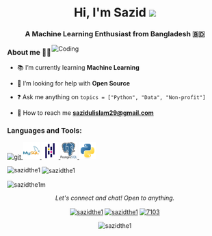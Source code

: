 <!---
sazidthe1/sazidthe1 is a ✨ special ✨ repository because its `README.md` (this file) appears on your GitHub profile.
You can click the Preview link to take a look at your changes.
--->

<h1 align="center">Hi, I'm Sazid <img src="https://raw.githubusercontent.com/iampavangandhi/iampavangandhi/master/gifs/Hi.gif" width="30px"></h1>
<h3 align="center">A Machine Learning Enthusiast from Bangladesh 🇧🇩</h3>

<img align="right" alt="Coding" width="400" src="https://c.tenor.com/NOYF3f82b_gAAAAC/programmer.gif">

<h3 align="left"> About me 🙋‍♂️ </h3>

- 📚 I’m currently learning **Machine Learning**

- 🤝 I’m looking for help with **Open Source**

- ❓ Ask me anything on ``` topics = ["Python", "Data", "Non-profit"] ```

- 📧 How to reach me **sazidulislam29@gmail.com**

<h3 align="left">Languages and Tools:</h3>
<p align="left"> <a href="https://git-scm.com/" target="_blank" rel="noreferrer"> <img src="https://www.vectorlogo.zone/logos/git-scm/git-scm-icon.svg" alt="git" width="40" height="40"/> </a> <a href="https://www.mysql.com/" target="_blank" rel="noreferrer"> <img src="https://raw.githubusercontent.com/devicons/devicon/master/icons/mysql/mysql-original-wordmark.svg" alt="mysql" width="40" height="40"/> </a> <a href="https://pandas.pydata.org/" target="_blank" rel="noreferrer"> <img src="https://raw.githubusercontent.com/devicons/devicon/2ae2a900d2f041da66e950e4d48052658d850630/icons/pandas/pandas-original.svg" alt="pandas" width="40" height="40"/> </a> <a href="https://www.postgresql.org" target="_blank" rel="noreferrer"> <img src="https://raw.githubusercontent.com/devicons/devicon/master/icons/postgresql/postgresql-original-wordmark.svg" alt="postgresql" width="40" height="40"/> </a> <a href="https://www.python.org" target="_blank" rel="noreferrer"> <img src="https://raw.githubusercontent.com/devicons/devicon/master/icons/python/python-original.svg" alt="python" width="40" height="40"/> </a> </p>

<p><img align="left" src="https://github-readme-stats.vercel.app/api/top-langs?username=sazidthe1&show_icons=true&locale=en&layout=compact" alt="sazidthe1" /></p>

<p>&nbsp;<img align="center" src="https://github-readme-stats.vercel.app/api?username=sazidthe1&show_icons=true&locale=en" alt="sazidthe1" /></p>

<p><img align="center" src="https://github-readme-streak-stats.herokuapp.com/?user=sazidthe1&" alt="sazidthe1m" /></p>

<p align="center">
  <i>Let's connect and chat! Open to anything.</i>
  <p align="center">
<a href="https://twitter.com/sazidthe1" target="blank"><img align="center" src="https://raw.githubusercontent.com/rahuldkjain/github-profile-readme-generator/master/src/images/icons/Social/twitter.svg" alt="sazidthe1" height="30" width="40" /></a>
<a href="https://linkedin.com/in/sazidthe1" target="blank"><img align="center" src="https://raw.githubusercontent.com/rahuldkjain/github-profile-readme-generator/master/src/images/icons/Social/linked-in-alt.svg" alt="sazidthe1" height="30" width="40" /></a>
<a href="https://discord.gg/7103" target="blank"><img align="center" src="https://raw.githubusercontent.com/rahuldkjain/github-profile-readme-generator/master/src/images/icons/Social/discord.svg" alt="7103" height="30" width="40" /></a>
  
<p align="center"> <img align="center" src="https://komarev.com/ghpvc/?username=sazidthe1&label=Profile%20views&color=0eb6a3&style=flat" alt="sazidthe1" /> </p>
